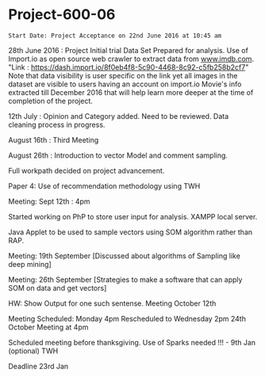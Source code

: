 # Project-600-06
`Start Date: Project Acceptance on 22nd June 2016 at 10:45 am `

28th June 2016 : Project Initial trial Data Set Prepared for analysis. Use of Import.io as open source web crawler to extract data from www.imdb.com. "Link : https://dash.import.io/8f0eb4f8-5c90-4468-8c92-c5fb258b2cf7" Note that data visibility is user specific on the link yet all images in the dataset are visible to users having an account on import.io 
Movie's info extracted till December 2016 that will help learn more deeper at the time of completion of the project. 

12th July : Opinion and Category added. Need to be reviewed. Data cleaning process in progress.

August 16th : Third Meeting

August 26th : Introduction to vector Model and comment sampling.

Full workpath decided on project advancement.

Paper 4: Use of recommendation methodology using TWH

Meeting: Sept 12th : 4pm

Started working on PhP to store user input for analysis. XAMPP local server.

Java Applet to be used to sample vectors using SOM algorithm rather than RAP.

Meeting: 19th September [Discussed about algorithms of Sampling like deep mining]

Meeting: 26th September [Strategies to make a software that can apply SOM on data and get vectors]

HW: Show Output for one such sentense.
Meeting October 12th

Meeting Scheduled: Monday 4pm 
Rescheduled to Wednesday 2pm
24th October Meeting at 4pm

Scheduled meeting before thanksgiving. 
Use of Sparks needed !!! - 9th Jan (optional)
TWH

Deadline 23rd Jan
